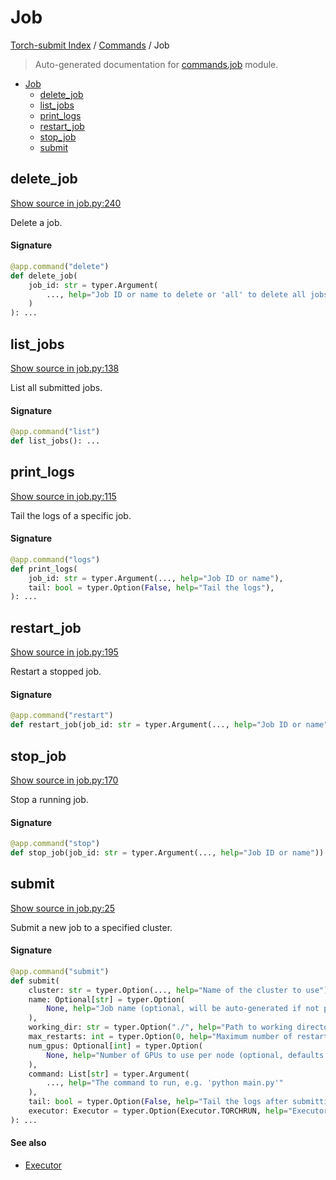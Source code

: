 # Job

[Torch-submit Index](../README.md#torch-submit-index) / [Commands](./index.md#commands) / Job

> Auto-generated documentation for [commands.job](../../torch_submit/commands/job.py) module.

- [Job](#job)
  - [delete_job](#delete_job)
  - [list_jobs](#list_jobs)
  - [print_logs](#print_logs)
  - [restart_job](#restart_job)
  - [stop_job](#stop_job)
  - [submit](#submit)

## delete_job

[Show source in job.py:240](../../torch_submit/commands/job.py#L240)

Delete a job.

#### Signature

```python
@app.command("delete")
def delete_job(
    job_id: str = typer.Argument(
        ..., help="Job ID or name to delete or 'all' to delete all jobs"
    )
): ...
```



## list_jobs

[Show source in job.py:138](../../torch_submit/commands/job.py#L138)

List all submitted jobs.

#### Signature

```python
@app.command("list")
def list_jobs(): ...
```



## print_logs

[Show source in job.py:115](../../torch_submit/commands/job.py#L115)

Tail the logs of a specific job.

#### Signature

```python
@app.command("logs")
def print_logs(
    job_id: str = typer.Argument(..., help="Job ID or name"),
    tail: bool = typer.Option(False, help="Tail the logs"),
): ...
```



## restart_job

[Show source in job.py:195](../../torch_submit/commands/job.py#L195)

Restart a stopped job.

#### Signature

```python
@app.command("restart")
def restart_job(job_id: str = typer.Argument(..., help="Job ID or name")): ...
```



## stop_job

[Show source in job.py:170](../../torch_submit/commands/job.py#L170)

Stop a running job.

#### Signature

```python
@app.command("stop")
def stop_job(job_id: str = typer.Argument(..., help="Job ID or name")): ...
```



## submit

[Show source in job.py:25](../../torch_submit/commands/job.py#L25)

Submit a new job to a specified cluster.

#### Signature

```python
@app.command("submit")
def submit(
    cluster: str = typer.Option(..., help="Name of the cluster to use"),
    name: Optional[str] = typer.Option(
        None, help="Job name (optional, will be auto-generated if not provided)"
    ),
    working_dir: str = typer.Option("./", help="Path to working directory"),
    max_restarts: int = typer.Option(0, help="Maximum number of restarts for the job"),
    num_gpus: Optional[int] = typer.Option(
        None, help="Number of GPUs to use per node (optional, defaults to all available)"
    ),
    command: List[str] = typer.Argument(
        ..., help="The command to run, e.g. 'python main.py'"
    ),
    tail: bool = typer.Option(False, help="Tail the logs after submitting the job"),
    executor: Executor = typer.Option(Executor.TORCHRUN, help="Executor to use"),
): ...
```

#### See also

- [Executor](../types.md#executor)
